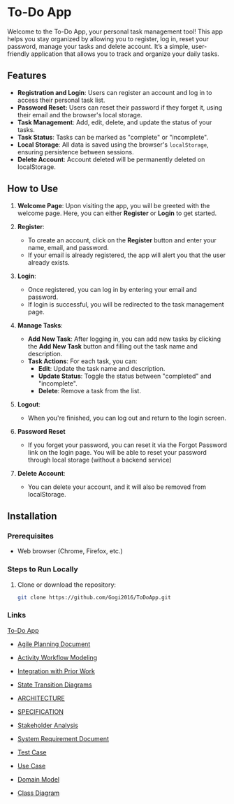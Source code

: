 # To-Do App

Welcome to the To-Do App, your personal task management tool! This app helps you stay organized by allowing you to register, log in, reset your password, manage your tasks and delete account. It’s a simple, user-friendly application that allows you to track and organize your daily tasks.

## Features

- **Registration and Login**: Users can register an account and log in to access their personal task list.
- **Password Reset:** Users can reset their password if they forget it, using their email and the browser's local storage.
- **Task Management**: Add, edit, delete, and update the status of your tasks.
- **Task Status**: Tasks can be marked as "complete" or "incomplete".
- **Local Storage**: All data is saved using the browser's `localStorage`, ensuring persistence between sessions.
- **Delete Account**: Account deleted will be permanently deleted on localStorage.

## How to Use

1. **Welcome Page**: Upon visiting the app, you will be greeted with the welcome page. Here, you can either **Register** or **Login** to get started.
   
2. **Register**: 
    - To create an account, click on the **Register** button and enter your name, email, and password.
    - If your email is already registered, the app will alert you that the user already exists.
   
3. **Login**: 
    - Once registered, you can log in by entering your email and password.
    - If login is successful, you will be redirected to the task management page.

4. **Manage Tasks**:
    - **Add New Task**: After logging in, you can add new tasks by clicking the **Add New Task** button and filling out the task name and description.
    - **Task Actions**: For each task, you can:
        - **Edit**: Update the task name and description.
        - **Update Status**: Toggle the status between "completed" and "incomplete".
        - **Delete**: Remove a task from the list.

5. **Logout**: 
    - When you're finished, you can log out and return to the login screen.
  
6. **Password Reset**
    - If you forget your password, you can reset it via the Forgot Password link on the login 
    page. You will be able to reset your password through local storage (without a backend service)

7.  **Delete Account**:
    - You can delete your account, and it will also be removed from localStorage.
   
## Installation

### Prerequisites

- Web browser (Chrome, Firefox, etc.)

### Steps to Run Locally

1. Clone or download the repository:
   ```sh
   git clone https://github.com/Gogi2016/ToDoApp.git
   ```
   
### Links

[To-Do App](https://gogi2016.github.io/ToDoApp/)

- [Agile Planning Document](Docs/Agile%20User%20Stories%2C%20Backlog%2C%20and%20Sprint%20Planning/Agile-Planning.md)
 
- [Activity Workflow Modeling](Docs/Object%20State%20Modeling%20and%20Activity%20Workflow%20Modeling/Activity%20Workflow%20Modeling.md)
- [Integration with Prior Work](Docs/Object%20State%20Modeling%20and%20Activity%20Workflow%20Modeling/Integration%20with%20Prior%20Work.md)
- [State Transition Diagrams](Docs/Object%20State%20Modeling%20and%20Activity%20Workflow%20Modeling/State%20Transition%20Diagrams.md)

- [ARCHITECTURE](Docs/Specification%20and%20%20Architectural%20Modeling/ARCHITECTURE.md)
- [SPECIFICATION](Docs/Specification%20and%20%20Architectural%20Modeling/SPECIFICATION.md)

- [Stakeholder Analysis](Docs/Stakeholder%20and%20System%20%20Requirements/StakeholderAnalysis.md)
- [System Requirement Document](Docs/Stakeholder%20and%20System%20%20Requirements/SystemRequirementDocument.md)

- [Test Case](Docs/Use%20Case%20Modeling%20and%20Test%20Case%20%20Development/TestCase.md)
- [Use Case](Docs/Use%20Case%20Modeling%20and%20Test%20Case%20%20Development/UseCase.md)

- [Domain Model](Docs/Domain%20Modeling%20and%20Class%20Diagram%20Developmen/Domain%20model.md)
- [Class Diagram](Docs/Domain%20Modeling%20and%20Class%20Diagram%20Developmen/class%20diagram.md)
